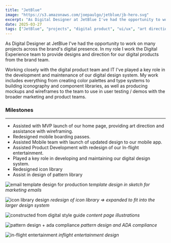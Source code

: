 ```yaml
---
title: "JetBlue"
image: "https://s3.amazonaws.com/joepaulgo/jetblue/jb-hero.svg"
excerpt: "As Digital Designer at JetBlue I've had the opportunity to work on many projects across the brand's digital presence."
date: 2025-03-27
tags: ["JetBlue", "projects", "digital product", "ui/ux", "art direction", "accessibility"]
---
```


As Digital Designer at JetBlue I've had the opportunity to work on many projects across the brand's digital presence. In my role I work the Digital Experience team to provide designs and direction for our digital products from the brand team.

Working closely with the digital product team and IT I've played a key role in the development and maintenance of our digital design system. My work includes everything from creating color palettes and type systems to building iconography and component libraries, as well as producing mockups and wireframes to the team to use in user testing / demos with the broader marketing and product teams.

### Milestones
---

* Assisted with MVP launch of our home page, providing art direction and assistance with wireframing.
* Redesigned mobile boarding passes.
* Assisted Mobile team with launch of updated design to our mobile app.
* Assisted Product Development with redesign of our In-flight entertainment.
* Played a key role in developing and maintaining our digital design system.
* Redesigned icon library
* Assist in design of pattern library

![email template design for production](https://joepaulgo.s3.amazonaws.com/jetblue/design-systems/email-destination-sale-template_live.png)
*template design in sketch for marketing emails*

![icon library design](https://joepaulgo.s3.amazonaws.com/jetblue/design-systems/icon-dev.png)
*redesign of icon library => expanded to fit into the larger design system*

![constructed from digital style guide](https://s3.amazonaws.com/joepaulgo/jetblue/digital2020-illlustration.svg)
*content page illustrations*

![pattern design + ada compliance](https://joepaulgo.s3.amazonaws.com/jetblue/design-systems/patterns-ADA.png)
*pattern design and ADA compliance*

![in-flight entertainment](https://joepaulgo.s3.amazonaws.com/jetblue/design-systems/in-flight-entertainment.png)
*inflight entertainment design*

